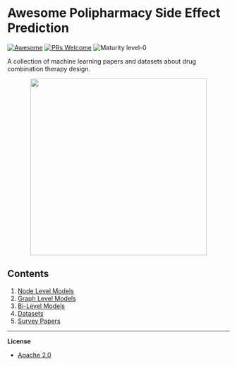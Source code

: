 # Awesome Polipharmacy Side Effect Prediction
[![Awesome](https://cdn.rawgit.com/sindresorhus/awesome/d7305f38d29fed78fa85652e3a63e154dd8e8829/media/badge.svg)](https://github.com/sindresorhus/awesome)
[![PRs Welcome](https://img.shields.io/badge/PRs-welcome-brightgreen.svg?style=flat-square)](http://makeapullrequest.com)
![Maturity level-0](https://img.shields.io/badge/Maturity%20Level-ML--0-red)

A collection of machine learning papers and datasets about drug combination therapy design.

<p align="center">
  <img width="400" src="https://www.nridigital.com/wp-content/uploads/2018/10/pill.jpg">
</p>

## Contents  

1. [Node Level Models](https://github.com/AstraZeneca/awesome-machine-learning-for-combination-therapy/blob/master/chapters/polipharmacy.md)
2. [Graph Level Models](https://github.com/AstraZeneca/awesome-machine-learning-for-combination-therapy/blob/master/chapters/polipharmacy.md)
3. [Bi-Level Models](https://github.com/AstraZeneca/awesome-machine-learning-for-combination-therapy/blob/master/chapters/polipharmacy.md)
4. [Datasets](https://github.com/AstraZeneca/awesome-machine-learning-for-combination-therapy/blob/master/chapters/dataset.md)  
5. [Survey Papers](https://github.com/AstraZeneca/awesome-machine-learning-for-combination-therapy/blob/master/chapters/survey.md)  

--------------------------------------------------------------------------------

**License**

- [Apache 2.0](https://github.com/AstraZeneca/awesome-machine-learning-for-combination-therapy/blob/master/LICENSE)

